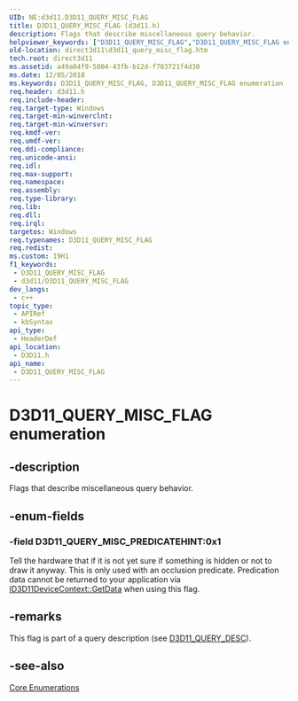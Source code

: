 ```yaml
---
UID: NE:d3d11.D3D11_QUERY_MISC_FLAG
title: D3D11_QUERY_MISC_FLAG (d3d11.h)
description: Flags that describe miscellaneous query behavior.
helpviewer_keywords: ["D3D11_QUERY_MISC_FLAG","D3D11_QUERY_MISC_FLAG enumeration [Direct3D 11]","D3D11_QUERY_MISC_PREDICATEHINT","d3d11/D3D11_QUERY_MISC_FLAG","d3d11/D3D11_QUERY_MISC_PREDICATEHINT","direct3d11.d3d11_query_misc_flag","f27525ae-a29c-15ac-7fd8-0d7cafc87209"]
old-location: direct3d11\d3d11_query_misc_flag.htm
tech.root: direct3d11
ms.assetid: a49a04f9-5804-43fb-b12d-f703721f4d30
ms.date: 12/05/2018
ms.keywords: D3D11_QUERY_MISC_FLAG, D3D11_QUERY_MISC_FLAG enumeration [Direct3D 11], D3D11_QUERY_MISC_PREDICATEHINT, d3d11/D3D11_QUERY_MISC_FLAG, d3d11/D3D11_QUERY_MISC_PREDICATEHINT, direct3d11.d3d11_query_misc_flag, f27525ae-a29c-15ac-7fd8-0d7cafc87209
req.header: d3d11.h
req.include-header: 
req.target-type: Windows
req.target-min-winverclnt: 
req.target-min-winversvr: 
req.kmdf-ver: 
req.umdf-ver: 
req.ddi-compliance: 
req.unicode-ansi: 
req.idl: 
req.max-support: 
req.namespace: 
req.assembly: 
req.type-library: 
req.lib: 
req.dll: 
req.irql: 
targetos: Windows
req.typenames: D3D11_QUERY_MISC_FLAG
req.redist: 
ms.custom: 19H1
f1_keywords:
 - D3D11_QUERY_MISC_FLAG
 - d3d11/D3D11_QUERY_MISC_FLAG
dev_langs:
 - c++
topic_type:
 - APIRef
 - kbSyntax
api_type:
 - HeaderDef
api_location:
 - D3D11.h
api_name:
 - D3D11_QUERY_MISC_FLAG
---
```


# D3D11_QUERY_MISC_FLAG enumeration


## -description

Flags that describe miscellaneous query behavior.

## -enum-fields

### -field D3D11_QUERY_MISC_PREDICATEHINT:0x1

Tell the hardware that if it is not yet sure if something is hidden or not to draw it anyway. This is only used with an occlusion predicate. Predication data cannot be returned to your application via <a href="/windows/desktop/api/d3d11/nf-d3d11-id3d11devicecontext-getdata">ID3D11DeviceContext::GetData</a> when using this flag.

## -remarks

This flag is part of a query description (see <a href="/windows/desktop/api/d3d11/ns-d3d11-d3d11_query_desc">D3D11_QUERY_DESC</a>).

## -see-also

<a href="/windows/desktop/direct3d11/d3d11-graphics-reference-d3d11-core-enums">Core Enumerations</a>

